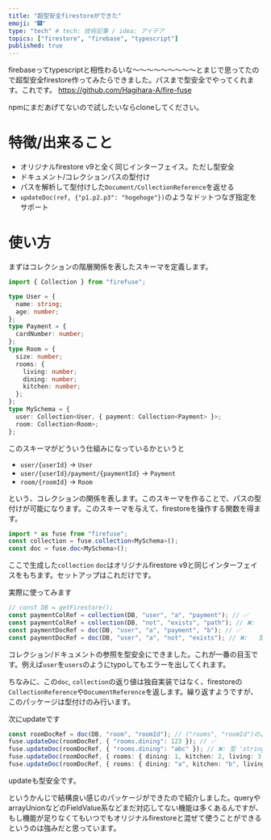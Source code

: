 ```yaml
---
title: "超型安全firestoreができた"
emoji: "🎆"
type: "tech" # tech: 技術記事 / idea: アイデア
topics: ["firestore", "firebase", "typescript"]
published: true
---
```


firebaseってtypescriptと相性わるいな～～～～～～～～～とまじで思ってたので超型安全firestore作ってみたらできました。パスまで型安全でやってくれます。これです。
https://github.com/Hagihara-A/fire-fuse

npmにまだあげてないので試したいならcloneしてください。

# 特徴/出来ること
- オリジナルfirestore v9と全く同じインターフェイス。ただし型安全
- ドキュメント/コレクションパスの型付け
- パスを解析して型付けした`Document/CollectionReference`を返せる
- `updateDoc(ref, {"p1.p2.p3": "hogehoge"})`のようなドットつなぎ指定をサポート

# 使い方

まずはコレクションの階層関係を表したスキーマを定義します。

```ts
import { Collection } from "firefuse";

type User = {
  name: string;
  age: number;
};
type Payment = {
  cardNumber: number;
};
type Room = {
  size: number;
  rooms: {
    living: number;
    dining: number;
    kitchen: number;
  };
};
type MySchema = {
  user: Collection<User, { payment: Collection<Payment> }>;
  room: Collection<Room>;
};
```

このスキーマがどういう仕組みになっているかというと

- `user/{userId}` -> `User`
- `user/{userId}/payment/{paymentId}` -> `Payment`
- `room/{roomId}` -> `Room`

という、コレクションの関係を表します。このスキーマを作ることで、パスの型付けが可能になります。このスキーマを与えて、firestoreを操作する関数を得ます。

```ts
import * as fuse from "firefuse";
const collection = fuse.collection<MySchema>();
const doc = fuse.doc<MySchema>();
```

ここで生成した`collection` `doc`はオリジナルfirestore v9と同じインターフェイスをもちます。セットアップはこれだけです。

実際に使ってみます

```ts
// const DB = getFirestore();
const paymentColRef = collection(DB, "user", "a", "payment"); // ✅
const paymentColRef = collection(DB, "not", "exists", "path"); // ❌:     型 '["not", "exists", "path"]' を型 '["user", string, "payment"]' に割り当てることはできません。
const paymentDocRef = doc(DB, "user", "a", "payment", "b"); // ✅
const paymentDocRef = doc(DB, "user", "a", "not", "exists"); // ❌:   型 '["user", "a", "not", "exists"]' を型 '["user", string, "payment", string]' に割り当てることはできません。
```

コレクション/ドキュメントの参照を型安全にできました。これが一番の目玉です。例えば`user`を`users`のようにtypoしてもエラーを出してくれます。

ちなみに、この`doc`, `collection`の返り値は独自実装ではなく、firestoreの`CollectionReference`や`DocumentReference`を返します。繰り返すようですが、このパッケージは型付けのみ行います。

次にupdateです

```ts
const roomDocRef = doc(DB, "room", "roomId"); // ("rooms", "roomId")のようなtypoもエラーを出します
fuse.updateDoc(roomDocRef, { "rooms.dining": 123 }); // ✅
fuse.updateDoc(roomDocRef, { "rooms.dining": "abc" }); // ❌: 型 'string' を型 'number' に割り当てることはできません。
fuse.updateDoc(roomDocRef, { rooms: { dining: 1, kitchen: 2, living: 3 } }); // ✅
fuse.updateDoc(roomDocRef, { rooms: { dining: "a", kitchen: "b", living: "c" } }); // ❌: 型 'string' を型 'number' に割り当てることはできません。 
```

updateも型安全です。

というかんじで結構良い感じのパッケージができたので紹介しました。queryやarrayUnionなどのFieldValue系などまだ対応してない機能は多くあるんですが、もし機能が足りなくてもいつでもオリジナルfirestoreと混ぜて使うことができるというのは強みだと思っています。
